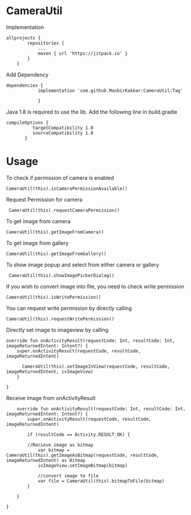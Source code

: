 # CameraUtil

Implementation

    allprojects {
    		repositories {
    			...
    			maven { url 'https://jitpack.io' }
    		}
    	}
    	
Add Dependency

    dependencies {
    	        implementation 'com.github.ManbirKakkar:CameraUtil:Tag'
    	        
    	        }    	
    	    
Java 1.8 is required to use the lib. Add the following line in build.gradle

    compileOptions {
              targetCompatibility 1.8
              sourceCompatibility 1.8
           }
           
           
# Usage


To check if permission of camera is enabled

    CameraUtil(this).isCameraPermissionAvailable()
    
Request Permission for camera    

     CameraUtil(this).requestCameraPermission()
     
To get image from camera

    CameraUtil(this).getImageFromCamera()

To get image from gallery

    CameraUtil(this).getImageFromGallery()

To show image popup and select from either camera or gallery

     CameraUtil(this).showImagePickerDialog()
     
     
If you wish to convert image into file, you need to check write permission

    CameraUtil(this).isWritePermission()   
    
You can request write permission by directly calling

    CameraUtil(this).requestWritePermission()      

Directly set image to imageview by calling

    override fun onActivityResult(requestCode: Int, resultCode: Int, imageReturnedIntent: Intent?) {
        super.onActivityResult(requestCode, resultCode, imageReturnedIntent)

          CameraUtil(this).setImageInView(requestCode, resultCode, imageReturnedIntent, ivImageView)
        }

    }
    
    


Receive image from onActivityResult

        override fun onActivityResult(requestCode: Int, resultCode: Int, imageReturnedIntent: Intent?) {
            super.onActivityResult(requestCode, resultCode, imageReturnedIntent)
        
            if (resultCode == Activity.RESULT_OK) {
            
            //Recieve image as bitmap
                var bitmap = CameraUtil(this).getImageAsBitmap(requestCode, resultCode, imageReturnedIntent) as Bitmap
                ivImageView.setImageBitmap(bitmap)
    
                //convert image to file
                var file = CameraUtil(this).bitmapToFile(bitmap)
            }
    
        }
    
    }